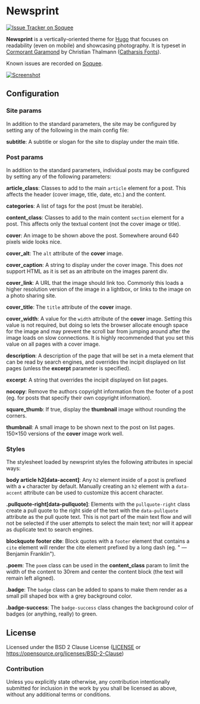 # Newsprint

[![Issue Tracker on Soquee][badge]][issues]

**Newsprint** is a vertically-oriented theme for [Hugo] that focuses on
readability (even on mobile) and showcasing photography.
It is typeset in [Cormorant Garamond] by Christian Thalmann ([Catharsis Fonts]).

Known issues are recorded on [Soquee][issues].

[![Screenshot][screenshot]][screenshot]


## Configuration

### Site params

In addition to the standard parameters, the site may be configured by setting
any of the following in the main config file:

**subtitle**: A subtitle or slogan for the site to display under the main title.

### Post params

In addition to the standard parameters, individual posts may be configured by
setting any of the following parameters:

**article_class**: Classes to add to the main `article` element for a post. This
affects the header (cover image, title, date, etc.) and the content.

**categories**: A list of tags for the post (must be iterable).

**content_class**: Classes to add to the main content `section` element for a
post. This affects only the textual content (not the cover image or title).

**cover**: An image to be shown above the post. Somewhere around 640 pixels wide
looks nice.

**cover_alt**: The `alt` attribute of the **cover** image.

**cover_caption**: A string to display under the cover image. This does *not*
support HTML as it is set as an attribute on the images parent div.

**cover_link**: A URL that the image should link too. Commonly this loads a
higher resolution version of the image in a lightbox, or links to the image on a
photo sharing site.

**cover_title**: The `title` attribute of the **cover** image.

**cover_width**: A value for the `width` attribute of the **cover** image.
Setting this value is not required, but doing so lets the browser allocate
enough space for the image and may prevent the scroll bar from jumping around
after the image loads on slow connections. It is highly recommended that you set
this value on all pages with a cover image.

**description**: A description of the page that will be set in a meta element
that can be read by search engines, and overrides the incipit displayed on list
pages (unless the **excerpt** parameter is specified).

**excerpt**: A string that overrides the incipit displayed on list pages.

**nocopy**: Remove the authors copyright information from the footer of a post
(eg. for posts that specify their own copyright information).

**square_thumb**: If true, display the **thumbnail** image without rounding the
corners.

**thumbnail**: A small image to be shown next to the post on list pages. 150×150
versions of the **cover** image work well.


### Styles

The stylesheet loaded by newsprint styles the following attributes in special
ways:

**body article h2[data-accent]**: Any `h2` element inside of a post is prefixed
with a `❦` character by default. Manually creating an `h2` element with a
`data-accent` attribute can be used to customize this accent character.

**.pullquote-right[data-pullquote]**: Elements with the `pullquote-right` class
create a pull quote to the right side of the text with the `data-pullquote`
attribute as the pull quote text. This is not part of the main text flow and
will not be selected if the user attempts to select the main text; nor will it
appear as duplicate text to search engines.

**blockquote footer cite**: Block quotes with a `footer` element that contains a
`cite` element will render the cite element prefixed by a long dash (eg. " —
Benjamin Franklin").

**.poem**: The `poem` class can be used in the **content_class** param to limit
the width of the content to 30rem and center the content block (the text will
remain left aligned).

**.badge**:  The `badge` class can be added to spans to make them render as a
small pill shaped box with a grey background color.

**.badge-success**: The `badge-success` class changes the background color of
badges (or anything, really) to green.


## License

Licensed under the BSD 2 Clause License ([LICENSE] or
https://opensource.org/licenses/BSD-2-Clause)


### Contribution

Unless you explicitly state otherwise, any contribution intentionally submitted
for inclusion in the work by you shall be licensed as above, without any
additional terms or conditions.

[badge]: https://img.shields.io/badge/issues-samwhited%2fnewsprint-green.svg?longCache=true&style=popout-square&label=soquee
[issues]: https://www.soquee.net/issues/samwhited/newsprint
[screenshot]: https://raw.githubusercontent.com/SamWhited/newsprint/master/images/screenshot.png
[Hugo]: https://gohugo.io/
[Cormorant Garamond]: https://www.behance.net/gallery/28579883/Cormorant-an-open-source-display-font-family
[Catharsis Fonts]: https://www.myfonts.com/foundry/Catharsis_Fonts/
[LICENSE]: https://raw.githubusercontent.com/SamWhited/newsprint/master/LICENSE.md
